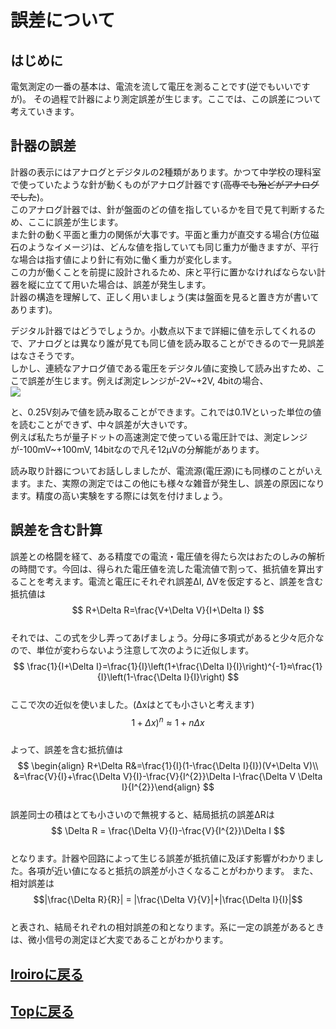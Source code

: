 # 誤差について
## はじめに
電気測定の一番の基本は、電流を流して電圧を測ることです(逆でもいいですが)。
その過程で計器により測定誤差が生じます。ここでは、この誤差について考えていきます。

## 計器の誤差
計器の表示にはアナログとデジタルの2種類があります。かつて中学校の理科室で使っていたような針が動くものがアナログ計器です(~~高専でも殆どがアナログでした~~)。<br>
このアナログ計器では、針が盤面のどの値を指しているかを目で見て判断するため、ここに誤差が生じます。<br>
また針の動く平面と重力の関係が大事です。平面と重力が直交する場合(方位磁石のようなイメージ)は、どんな値を指していても同じ重力が働きますが、平行な場合は指す値により針に有効に働く重力が変化します。<br>
この力が働くことを前提に設計されるため、床と平行に置かなければならない計器を縦に立てて用いた場合は、誤差が発生します。<br>
計器の構造を理解して、正しく用いましょう(実は盤面を見ると置き方が書いてあります)。<br>

デジタル計器ではどうでしょうか。小数点以下まで詳細に値を示してくれるので、アナログとは異なり誰が見ても同じ値を読み取ることができるので一見誤差はなさそうです。<br>
しかし、連続なアナログ値である電圧をデジタル値に変換して読み出すため、ここで誤差が生じます。例えば測定レンジが-2V~+2V, 4bitの場合、<br>
<img src="https://latex.codecogs.com/gif.latex?\bg_black&space;\fn_cs&space;{\color{Orange}&space;\frac{2-(-2)}{2^{4}}=0.25}&space;{\color{DarkGreen}&space;\frac{2-(-2)}{2^{4}}=0.25}&space;{\color{Purple}&space;\frac{2-(-2)}{2^{4}}=0.25}&space;{\color{Orchid}&space;\frac{2-(-2)}{2^{4}}=0.25}"/>

と、0.25V刻みで値を読み取ることができます。これでは0.1Vといった単位の値を読むことができず、中々誤差が大きいです。<br>
例えば私たちが量子ドットの高速測定で使っている電圧計では、測定レンジが-100mV~+100mV, 14bitなので凡そ12μVの分解能があります。<br>

読み取り計器についてお話ししましたが、電流源(電圧源)にも同様のことがいえます。また、実際の測定ではこの他にも様々な雑音が発生し、誤差の原因になります。精度の高い実験をする際には気を付けましょう。<br>

## 誤差を含む計算

誤差との格闘を経て、ある精度での電流・電圧値を得たら次はおたのしみの解析の時間です。今回は、得られた電圧値を流した電流値で割って、抵抗値を算出することを考えます。電流と電圧にそれぞれ誤差ΔI, ΔVを仮定すると、誤差を含む抵抗値は<br>
$$ R+\Delta R=\frac{V+\Delta V}{I+\Delta I} $$<br>
それでは、この式を少し弄ってあげましょう。分母に多項式があると少々厄介なので、単位が変わらないよう注意して次のように近似します。<br>
$$ \frac{1}{I+\Delta I}=\frac{1}{I}\left(1+\frac{\Delta I}{I}\right)^{-1}≈\frac{1}{I}\left(1-\frac{\Delta I}{I}\right) $$<br>
ここで次の近似を使いました。(Δxはとても小さいと考えます)<br>
$$ 1+\Delta x)^{n}\approx 1+n\Delta x $$<br>
よって、誤差を含む抵抗値は<br>
$$ \begin{align}
R+\Delta R&=\frac{1}{I}(1-\frac{\Delta I}{I})(V+\Delta V)\\
&=\frac{V}{I}+\frac{\Delta V}{I}-\frac{V}{I^{2}}\Delta I-\frac{\Delta V \Delta I}{I^{2}}\end{align} $$<br>
誤差同士の積はとても小さいので無視すると、結局抵抗の誤差ΔRは<br>
$$ \Delta R = \frac{\Delta V}{I}-\frac{V}{I^{2}}\Delta I $$<br>
となります。計器や回路によって生じる誤差が抵抗値に及ぼす影響がわかりました。各項が近い値になると抵抗の誤差が小さくなることがわかります。
また、相対誤差は<br>
$$|\frac{\Delta R}{R}| = |\frac{\Delta V}{V}|+|\frac{\Delta I}{I}|$$<br>
と表され、結局それぞれの相対誤差の和となります。系に一定の誤差があるときは、微小信号の測定ほど大変であることがわかります。<br>

## [Iroiroに戻る](../iroiro.md)
## [Topに戻る](https://motoyashinozaki.github.io/minidora/)